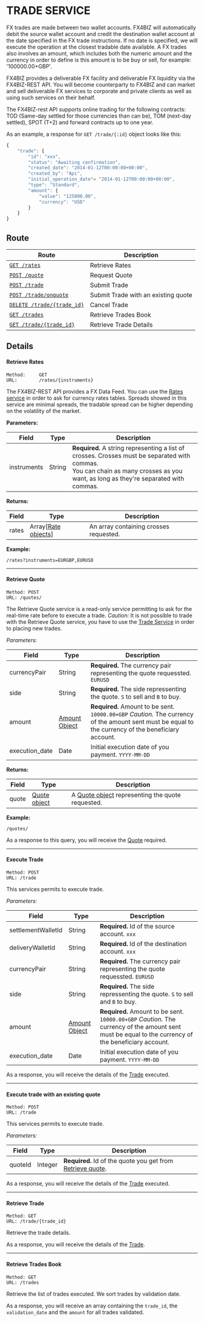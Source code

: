 # TRADE SERVICE #

FX trades are made between two wallet accounts. FX4BIZ will automatically debit the source wallet account and credit the destination wallet account at the date specified in the FX trade instructions. If no date is specified, we will execute the operation at the closest tradable date available. A FX trades also involves an amount, which includes both the numeric amount and the currency in order to define is this amount is to be buy or sell, for example: '100000.00+GBP'.

FX4BIZ provides a deliverable FX facility and deliverable FX liquidity via the FX4BIZ-REST API. You will become counterparty to FX4BIZ and can market and sell deliverable FX services to corporate and private clients as well as using such services on their behalf.

The FX4BIZ-rest API supports online trading for the following contracts: TOD (Same-day settled for those currencies than can be), TOM (next-day settled), SPOT (T+2) and forward contracts up to one year. 

As an example, a response for `GET /trade/{:id}` object looks like this:
```js
{
    "trade": {
        "id": "xxx",
        "status": "Awaiting confirmation",
        "created_date": "2014-01-12T00:00:00+00:00",
        "created_by": "Api",
        "initial_operation_date"= "2014-01-12T00:00:00+00:00",
        "type": "Standard",
        "amount": {
            "value": "125000.00",
            "currency": "USD"
        }
    }
}
```
## Route ##

| Route | Description |
|-------|-------------|
| [`GET /rates`](#get_rates) | Retrieve Rates |
| [`POST /quote`](#post-quotes) | Request Quote |
| [`POST /trade`](#get-trade) | Submit Trade |
| [`POST /trade/onquote`](#get-trade) | Submit Trade with an existing quote |
| [`DELETE /trade/{trade_id}`](#cancel-trade) | Cancel Trade |
| [`GET /trades`](#get-trade-book) | Retrieve Trades Book |
| [`GET /trade/{trade_id}`](#get-trade-details) | Retrieve Trade Details |

## Details ##

#### <a id="get_rates"></a> Retrieve Rates ####

```
Method: 	GET
URL: 		/rates/{instruments}
```
The FX4BIZ-REST API provides a FX Data Feed. You can use the [Rates service](../objects/objects.md#rate_object) in order to ask for currency rates tables. Spreads showed in this service are minimal spreads, the tradable spread can be higher depending on the volatility of the market.

**Parameters:**

| Field | Type | Description |
|-------|------|-------------|
| instruments | String | **Required.** A string representing a list of crosses. Crosses must be separated with commas. <br />You can chain as many crosses as you want, as long as they're separated with commas. |

**Returns:**

| Field | Type | Description |
|-------|------|-------------|
| rates | Array[[Rate objects](../objects/objects.md#rate_object)] | An array containing crosses requested. |

**Example:**
```
/rates?instruments=EURGBP,EURUSD
```

<hr />

#### <a id="post_quotes"></a> Retrieve Quote ####

```
Method: POST
URL: /quotes/
```
The Retrieve Quote service is a read-only service permitting to ask for the real-time rate before to execute a trade. 
*Caution:* It is not possible to trade with the Retrieve Quote service, you have to use the [Trade Service](#submit-trade) in order to placing new trades. 

*Parameters:*

| Field | Type | Description |
|-------|------|-------------|
| currencyPair | String | **Required.** The currency pair representing the quote requessted. `EURUSD` |
| side | String | **Required.** The side repressenting the quote. `S` to sell and `B` to buy. |
| amount | [Amount Object](../objects/objects.md#amount_object) | **Required.** Amount to be sent. `10000.00+GBP` *Caution.* The currency of the amount sent must be equal to the currency of the beneficiary account. |
| execution_date | Date | Initial execution date of you payment. `YYYY-MM-DD` |

**Returns:**

| Field | Type | Description |
|-------|------|-------------|
| quote | [Quote object](../objects/objects.md#quote_object) | A [Quote object](../objects/objects.md#quote_object) representing the quote requested. |

**Example:**
```
/quotes/
```


As a response to this query, you will receive the [Quote](../objects/objects.md#quote_object) required.

<hr />

#### <a id="post_trades"></a> Execute Trade ####

```
Method: POST
URL: /trade
```
This services permits to execute trade.

*Parameters:*

| Field | Type | Description |
|-------|------|-------------|
| settlementWalletId | String | **Required.** Id of the source account. `xxx` |
| deliveryWalletId | String | **Required.** Id of the destination account. `xxx` |
| currencyPair | String | **Required.** The currency pair representing the quote requessted. `EURUSD` |
| side | String | **Required.** The side repressenting the quote. `S` to sell and `B` to buy. |
| amount | [Amount Object](../objects/objects.md#amount_object) | **Required.** Amount to be sent. `10000.00+GBP` *Caution.* The currency of the amount sent must be equal to the currency of the beneficiary account. |
| execution_date | Date | Initial execution date of you payment. `YYYY-MM-DD` |

As a response, you will receive the details of the [Trade](../objects/objects.md#trade_object) executed.

<hr />

#### <a id="api_post_trades_on_quote"></a> Execute trade with an existing quote ####

```
Method: POST
URL: /trade
```
This services permits to execute trade.

*Parameters:*

| Field | Type | Description |
|-------|------|-------------|
| quoteId | Integer | **Required.** Id of the quote you get from [Retrieve quote](#post_quote). |

As a response, you will receive the details of the [Trade](../objects/objects.md#trade_object) executed.

<hr />

#### <a id="get-trade"></a> Retrieve Trade ####

```
Method: GET
URL: /trade/{trade_id}
```
Retrieve the trade details.

As a response, you will receive the details of the [Trade](../objects/objects.md#trade_object).

<hr />

#### <a id="get-trades"></a> Retrieve Trades Book ####

```
Method: GET
URL: /trades
```
Retrieve the list of trades executed. We sort trades by validation date.

As a response, you will receive an array containing the `trade_id`, the `validation_date` and the `amount` for all trades validated.
